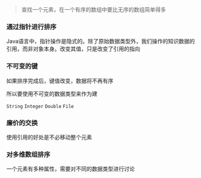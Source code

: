 >   查找一个元素，在一个有序的数组中要比无序的数组简单得多

### 通过指针进行排序

Java语言中，指针操作是隐式的。除了原始数据类型外，我们操作的知识数据的引用，而非对象本身。改变其值，只是改变了引用的指向

### 不可变的键

如果排序完成后，键值改变，数据将不再有序

所以要使用不可变的数据类型来作为建

`String`  `Integer` `Double` `File`

### 廉价的交换

使用引用的好处是不必移动整个元素 

### 对多维数组排序

一个元素有多种属性，需要对不同的数据类型进行讨论

